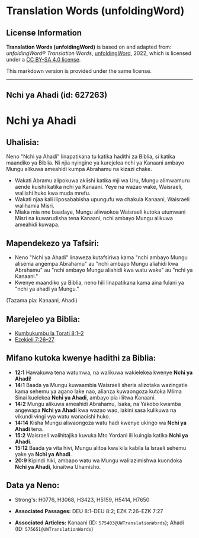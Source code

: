 # Translation Words (unfoldingWord)

## License Information

**Translation Words (unfoldingWord)** is based on and adapted from: _unfoldingWord® Translation Words_, [unfoldingWord](https://unfoldingword.org/utw), 2022, which is licensed under a [CC BY-SA 4.0 license](https://creativecommons.org/licenses/by-sa/4.0/legalcode.en).

This markdown version is provided under the same license.



--------------------------------

## Nchi ya Ahadi (id: 627263)

Nchi ya Ahadi
=============

Uhalisia:
---------

Neno "Nchi ya Ahadi" linapatikana tu katika hadithi za Biblia, si katika maandiko ya Biblia. Ni njia nyingine ya kurejelea nchi ya Kanaani ambayo Mungu alikuwa ameahidi kumpa Abrahamu na kizazi chake.

* Wakati Abramu alipokuwa akiishi katika mji wa Uru, Mungu alimwamuru aende kuishi katika nchi ya Kanaani. Yeye na wazao wake, Waisraeli, waliishi huko kwa muda mrefu.
* Wakati njaa kali iliposababisha upungufu wa chakula Kanaani, Waisraeli walihamia Misri.
* Miaka mia nne baadaye, Mungu aliwaokoa Waisraeli kutoka utumwani Misri na kuwarudisha tena Kanaani, nchi ambayo Mungu alikuwa ameahidi kuwapa.

Mapendekezo ya Tafsiri:
-----------------------

* Neno "Nchi ya Ahadi" linaweza kutafsiriwa kama "nchi ambayo Mungu alisema angempa Abrahamu" au "nchi ambayo Mungu aliahidi kwa Abrahamu" au "nchi ambayo Mungu aliahidi kwa watu wake" au "nchi ya Kanaani."
* Kwenye maandiko ya Biblia, neno hili linapatikana kama aina fulani ya "nchi ya ahadi ya Mungu."

(Tazama pia: Kanaani, Ahadi)

Marejeleo ya Biblia:
--------------------

* [Kumbukumbu la Torati 8:1–2](https://ref.ly/Deut8:1-Deut8:2)
* [Ezekieli 7:26–27](https://ref.ly/Ezek7:26-Ezek7:27)

Mifano kutoka kwenye hadithi za Biblia:
---------------------------------------

* **12:1** Hawakuwa tena watumwa, na walikuwa wakielekea kwenye **Nchi ya Ahadi**!
* **14:1** Baada ya Mungu kuwaambia Waisraeli sheria alizotaka wazingatie kama sehemu ya agano lake nao, alianza kuwaongoza kutoka Mlima Sinai kuelekea **Nchi ya Ahadi**, ambayo pia iliitwa Kanaani.
* **14:2** Mungu alikuwa ameahidi Abrahamu, Isaka, na Yakobo kwamba angewapa **Nchi ya Ahadi** kwa wazao wao, lakini sasa kulikuwa na vikundi vingi vya watu wanaoishi huko.
* **14:14** Kisha Mungu aliwaongoza watu hadi kwenye ukingo wa **Nchi ya Ahadi** tena.
* **15:2** Waisraeli walihitajika kuvuka Mto Yordani ili kuingia katika **Nchi ya Ahadi**.
* **15:12** Baada ya vita hivi, Mungu alitoa kwa kila kabila la Israeli sehemu yake ya **Nchi ya Ahadi**.
* **20:9** Kipindi hiki, ambapo watu wa Mungu walilazimishwa kuondoka **Nchi ya Ahadi**, kinaitwa Uhamisho.

Data ya Neno:
-------------

* Strong's: H0776, H3068, H3423, H5159, H5414, H7650

* **Associated Passages:** DEU 8:1–DEU 8:2; EZK 7:26–EZK 7:27
* **Associated Articles:** Kanaani (ID: `575403@UWTranslationWords`); Ahadi (ID: `575651@UWTranslationWords`)

